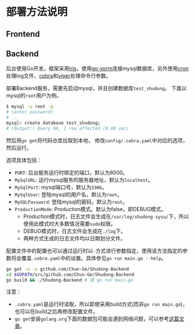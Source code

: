 # 部署方法说明

## Frontend

## Backend

后台使用Go开发，框架采用[iris](https://github.com/kataras/iris)，使用[go-xorm](https://github.com/go-xorm/xorm)连接mysql数据库，另外使用[cron](https://github.com/robfig/cron)处理log文件，[cobra](https://github.com/spf13/cobra)和[viper](https://github.com/spf13/viper)处理命令行参数。

部署Backend服务，需要先启动mysql，并且创建数据库`test_shudong`。 下面以mysql的`root`用户为例。

```bash
$ mysql -u root -p
# (enter password)
# ...
mysql> create database test_shudong;
# (Output:) Query OK, 1 row affected (0.00 sec)
```

然后用`go get`将代码仓库拉取到本地， 修改`config/.cobra.yaml`中对应的选项，然后运行。

选项具体包括：

- `PORT`: 后台服务运行时绑定的端口，默认为8000。
- `MySqlURL`: 运行mysql服务的服务器地址，默认为`localhost`。
- `MySqlPort`: mysql端口号，默认为`3306`。
- `MySqlUser`: 登陆mysql的用户名，默认为`root`。
- `MySQLPassword`: 登陆mysql的密码，默认为`root`。
- `ProductionMode`: Production模式。默认为false，即DEBUG模式。
  - Production模式时，日志文件会生成在`/var/log/shudong-sysu/`下，所以使用此模式时大多数情况需要`sudo`权限。
  - DEBUG模式时，日志文件会生成在`./log`下。
  - 两种方式生成的日志文件均以日期划分文件。

配置文件中的配置也可以通过运行时以`-`方式进行参数指定，使用该方法指定的参数将会覆盖`.cobra.yaml`中的设置。具体参见`go run main.go --help`。

```sh
go get -u -v github.com/Chun-Ge/Shudong-Backend
cd $GOPATH/src/github.com/Chun-Ge/Shudong-Backend
go build && ./Shudong-Backend # 或 go run main.go
```

注意：

- `.cobra.yaml`是运行时读取，所以即使采用build方式(而非`go run main.go`)，也可以在build之后再修改配置文件。
- `go get`安装`golang.org`下面的数据包可能会遇到网络问题，可以参考[这篇文章](https://studygolang.com/articles/10263)。
